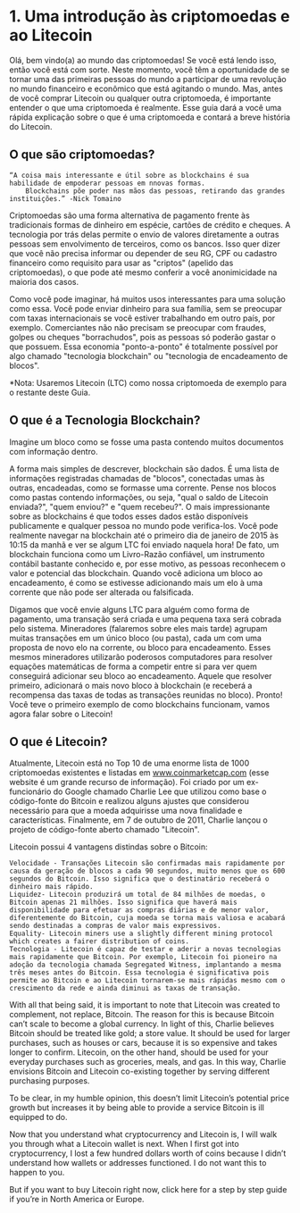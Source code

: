 # 1.  Uma introdução às criptomoedas e ao Litecoin

Olá, bem vindo(a) ao mundo das criptomoedas! Se você está lendo isso, então você está com sorte. Neste momento, você têm a oportunidade de se tornar uma das primeiras pessoas do mundo a participar de uma revolução no mundo financeiro e econômico que está agitando o mundo. Mas, antes de você comprar Litecoin ou qualquer outra criptomoeda, é importante entender o que uma criptomoeda é realmente. Esse guia dará a você uma rápida explicação sobre o que é uma criptomoeda e contará a breve história do Litecoin.

## O que são criptomoedas?

    “A coisa mais interessante e útil sobre as blockchains é sua habilidade de empoderar pessoas em nnovas formas. 
        Blockchains põe poder nas mãos das pessoas, retirando das grandes instituições.” -Nick Tomaino

Criptomoedas são uma forma alternativa de pagamento frente às tradicionais formas de dinheiro em espécie, cartões de crédito e cheques. A tecnologia por trás delas permite o envio de valores diretamente a outras pessoas sem envolvimento de terceiros, como os bancos. Isso quer dizer que você não precisa informar ou depender de seu RG, CPF ou cadastro financeiro como requisito para usar as "criptos" (apelido das criptomoedas), o que pode até mesmo conferir a você anonimicidade na maioria dos casos.

Como você pode imaginar, há muitos usos interessantes para uma solução como essa. Você pode enviar dinheiro para sua família, sem se preocupar com taxas internacionais se você estiver trabalhando em outro país, por exemplo. Comerciantes não não precisam se preocupar com fraudes, golpes ou cheques "borrachudos", pois as pessoas só poderão gastar o que possuem. Essa economia "ponto-a-ponto" é totalmente possível por algo chamado "tecnologia blockchain" ou "tecnologia de encadeamento de blocos".

*Nota: Usaremos Litecoin (LTC) como nossa criptomoeda de exemplo para o restante deste Guia.

## O que é a Tecnologia Blockchain?

Imagine um bloco como se fosse uma pasta contendo muitos documentos com informação dentro.

A forma mais simples de descrever, blockchain são dados. É uma lista de informações registradas chamadas de "blocos", conectadas umas às outras, encadeadas, como se formasse uma corrente. Pense nos blocos como pastas contendo informações, ou seja, "qual o saldo de Litecoin enviada?", "quem enviou?" e "quem recebeu?". O mais impressionante sobre as blockchains é que todos esses dados estão disponíveis publicamente e qualquer pessoa no mundo pode verifica-los. Você pode realmente navegar na blockchain até o primeiro dia de janeiro de 2015 às 10:15 da manhã e ver se algum LTC foi enviado naquela hora! De fato, um blockchain funciona como um Livro-Razão confiável, um instrumento contábil bastante conhecido e, por esse motivo, as pessoas reconhecem o valor e potencial das blockchain. Quando você adiciona um bloco ao encadeamento, é como se estivesse adicionando mais um elo à uma corrente que não pode ser alterada ou falsificada.

Digamos que você envie alguns LTC para alguém como forma de pagamento, uma transação será criada e uma pequena taxa será cobrada pelo sistema. Mineradores (falaremos sobre eles mais tarde) agrupam muitas transações em um único bloco (ou pasta), cada um com uma proposta de novo elo na corrente, ou bloco para encadeamento. Esses mesmos mineradores utilizarão poderosos computadores para resolver equações matemáticas de forma a competir entre si para ver quem conseguirá adicionar seu bloco ao encadeamento. Aquele que resolver primeiro, adicionará o mais novo bloco à blockchain (e receberá a recompensa das taxas de todas as transações reunidas no bloco). Pronto! Você teve o primeiro exemplo de como blockchains funcionam, vamos agora falar sobre o Litecoin!

## O que é Litecoin?

Atualmente, Litecoin está no Top 10 de uma enorme lista de 1000 criptomoedas existentes e listadas em www.coinmarketcap.com (esse website é um grande recurso de informação). Foi criado por um ex-funcionário do Google chamado Charlie Lee que utilizou como base o código-fonte do Bitcoin e realizou alguns ajustes que considerou necessário para que a moeda adquirisse uma nova finalidade e características. Finalmente, em 7 de outubro de 2011, Charlie lançou o projeto de código-fonte aberto chamado "Litecoin".

Litecoin possui 4 vantagens distindas sobre o Bitcoin:

    Velocidade - Transações Litecoin são confirmadas mais rapidamente por causa da geração de blocos a cada 90 segundos, muito menos que os 600 segundos do Bitcoin. Isso significa que o destinatário receberá o dinheiro mais rápido.
    Liquidez- Litecoin produzirá um total de 84 milhões de moedas, o Bitcoin apenas 21 milhões. Isso significa que haverá mais disponibilidade para efetuar as compras diárias e de menor valor, diferentemente do Bitcoin, cuja moeda se torna mais valiosa e acabará sendo destinadas a compras de valor mais expressivos.
    Equality- Litecoin miners use a slightly different mining protocol which creates a fairer distribution of coins.
    Tecnologia - Litecoin é capaz de testar e aderir a novas tecnologias mais rapidamente que Bitcoin. Por exemplo, Litecoin foi pioneiro na adoção da tecnologia chamada Segregated Witness, implantando a mesma três meses antes do Bitcoin. Essa tecnologia é significativa pois permite ao Bitcoin e ao Litecoin tornarem-se mais rápidas mesmo com o crescimento da rede e ainda diminui as taxas de transação.

With all that being said, it is important to note that Litecoin was created to complement, not replace, Bitcoin. The reason for this is because Bitcoin can’t scale to become a global currency. In light of this, Charlie believes Bitcoin should be treated like gold; a store value. It should be used for larger purchases, such as houses or cars, because it is so expensive and takes longer to confirm. Litecoin, on the other hand, should be used for your everyday purchases such as groceries, meals, and gas. In this way, Charlie envisions Bitcoin and Litecoin co-existing together by serving different purchasing purposes.

To be clear, in my humble opinion, this doesn’t limit Litecoin’s potential price growth but increases it by being able to provide a service Bitcoin is ill equipped to do.

Now that you understand what cryptocurrency and Litecoin is, I will walk you through what a Litecoin wallet is next. When I first got into cryptocurrency, I lost a few hundred dollars worth of coins because I didn’t understand how wallets or addresses functioned. I do not want this to happen to you.

But if you want to buy Litecoin right now, click here for a step by step guide if you’re in North America or Europe.
